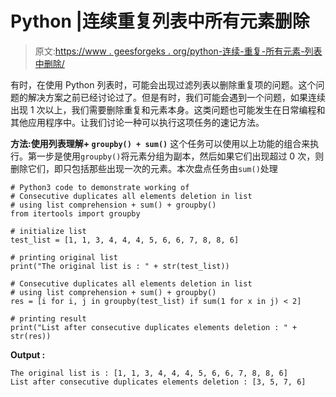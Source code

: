 # Python |连续重复列表中所有元素删除

> 原文:[https://www . geesforgeks . org/python-连续-重复-所有元素-列表中删除/](https://www.geeksforgeeks.org/python-consecutive-duplicates-all-elements-deletion-in-list/)

有时，在使用 Python 列表时，可能会出现过滤列表以删除重复项的问题。这个问题的解决方案之前已经讨论过了。但是有时，我们可能会遇到一个问题，如果连续出现 1 次以上，我们需要删除重复和元素本身。这类问题也可能发生在日常编程和其他应用程序中。让我们讨论一种可以执行这项任务的速记方法。

**方法:使用列表理解+ `groupby() + sum()`**
这个任务可以使用以上功能的组合来执行。第一步是使用`groupby()`将元素分组为副本，然后如果它们出现超过 0 次，则删除它们，即只包括那些出现一次的元素。本次盘点任务由`sum()`处理

```
# Python3 code to demonstrate working of
# Consecutive duplicates all elements deletion in list
# using list comprehension + sum() + groupby()
from itertools import groupby

# initialize list
test_list = [1, 1, 3, 4, 4, 4, 5, 6, 6, 7, 8, 8, 6]

# printing original list
print("The original list is : " + str(test_list))

# Consecutive duplicates all elements deletion in list
# using list comprehension + sum() + groupby()
res = [i for i, j in groupby(test_list) if sum(1 for x in j) < 2]

# printing result
print("List after consecutive duplicates elements deletion : " + str(res))
```

**Output :**

```
The original list is : [1, 1, 3, 4, 4, 4, 5, 6, 6, 7, 8, 8, 6]
List after consecutive duplicates elements deletion : [3, 5, 7, 6]

```